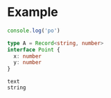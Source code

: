 # Example

```js:f=main.js
console.log('po')
```

```ts:l=2,3:f=type.ts
type A = Record<string, number>
interface Point {
  x: number
  y: number
}
```

```
text
string
```
